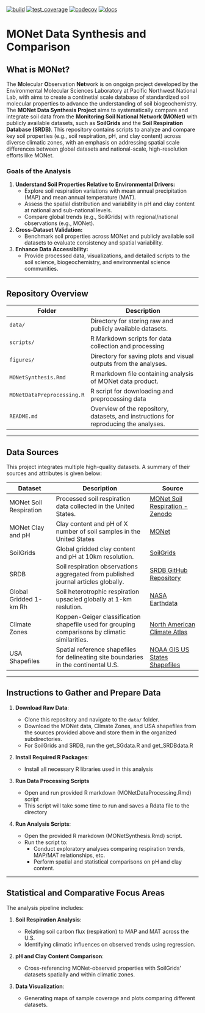 <!-- badges: start -->
[![build](https://github.com/JGCRI/rtemplate/workflows/build/badge.svg)](https://github.com/JGCRI/rtemplate/workflows/build/badge.svg?branch=main)
[![test_coverage](https://github.com/JGCRI/rtemplate/actions/workflows/test_coverage.yml/badge.svg?branch=main)](https://github.com/JGCRI/rtemplate/actions/workflows/test_coverage.yml)
[![codecov](https://codecov.io/gh/JGCRI/rtemplate/branch/main/graph/badge.svg?token=XQ913U4IYM)](https://codecov.io/gh/JGCRI/rtemplate)
[![docs](https://github.com/JGCRI/rtemplate/actions/workflows/docs.yaml/badge.svg?branch=main)](https://github.com/JGCRI/rtemplate/actions/workflows/docs.yaml)
<!-- badges: end -->


# MONet Data Synthesis and Comparison 

## What is MONet?

The **M**olecular **O**bservation **Net**work is on ongoign project developed by the Environmental Molecular Sciences Laboratory at Pacific Northwest National Lab, with aims to create a continetial scale database of standardized soil molecular properties to advance the understanding of soil biogeochemistry.
The **MONet Data Synthesis Project** aims to systematically compare and integrate soil data from the **Monitoring Soil National Network (MONet)** with publicly available datasets, such as **SoilGrids** and the **Soil Respiration Database (SRDB)**. This repository contains scripts to analyze and compare key soil properties (e.g., soil respiration, pH, and clay content) across diverse climatic zones, with an emphasis on addressing spatial scale differences between global datasets and national-scale, high-resolution efforts like MONet.

### Goals of the Analysis

1. **Understand Soil Properties Relative to Environmental Drivers:**
   - Explore soil respiration variations with mean annual precipitation (MAP) and mean annual temperature (MAT).
   - Assess the spatial distribution and variability in pH and clay content at national and sub-national levels.
   - Compare global trends (e.g., SoilGrids) with regional/national observations (e.g., MONet).
2. **Cross-Dataset Validation:**
   - Benchmark soil properties across MONet and publicly available soil datasets to evaluate consistency and spatial variability.
3. **Enhance Data Accessibility:**
   - Provide processed data, visualizations, and detailed scripts to the soil science, biogeochemistry, and environmental science communities.

---

## Repository Overview

| **Folder**       | **Description**                                                                                  |
|-------------------|--------------------------------------------------------------------------------------------------|
| `data/`           | Directory for storing raw and publicly available datasets.                                       |
| `scripts/`        | R Markdown scripts for data collection and processing		                               |
| `figures/`        | Directory for saving plots and visual outputs from the analyses.                                 |
|`MONetSynthesis.Rmd`| R markdown file containing analysis of MONet data product.                                      |
|`MONetDataPreprocessing.R`| R script for downloading and preprocessing data					       |
| `README.md`       | Overview of the repository, datasets, and instructions for reproducing the analyses.             |

---

## Data Sources

This project integrates multiple high-quality datasets. A summary of their sources and attributes is given below:

| **Dataset**             | **Description**                                                                                                     | **Source**                                                                                                          |
|-------------------------|---------------------------------------------------------------------------------------------------------------------|---------------------------------------------------------------------------------------------------------------------|
| MONet Soil Respiration  | Processed soil respiration data collected in the United States.                                                    | [MONet Soil Respiration - Zenodo](https://zenodo.org/records/15328215)                                              |
| MONet Clay and pH       | Clay content and pH of X number of soil samples in the United States                                               | [MONet](https://sc-data.emsl.pnnl.gov/monet)
| SoilGrids               | Global gridded clay content and pH at 10km resolution.                         					| [SoilGrids](https://soilgrids.org/)                                                                                 |
| SRDB                    | Soil respiration observations aggregated from published journal articles globally.                                  | [SRDB GitHub Repository](https://github.com/bpbond/srdb)                                                            |
| Global Gridded 1-km Rh  | Soil heterotrophic respiration upsacled globally at 1-km reslution.          | [NASA Earthdata](https://www.earthdata.nasa.gov/data/catalog/ornl-cloud-soilresp-heterotrophicresp-1928-1)                                                            |
| Climate Zones           | Koppen-Geiger classification shapefile used for grouping comparisons by climatic similarities.                     | [North American Climate Atlas](https://www.cec.org/north-american-environmental-atlas/climate-zones-of-north-america) |
| USA Shapefiles          | Spatial reference shapefiles for delineating site boundaries in the continental U.S.                               | [NOAA GIS US States Shapefiles](https://www.weather.gov/gis/USStates)                                               |

---

## Instructions to Gather and Prepare Data

1. **Download Raw Data**:
   - Clone this repository and navigate to the `data/` folder.
   - Download the MONet data, Climate Zones, and USA shapefiles from the sources provided above and store them in the organized subdirectories.
   - For SoilGrids and SRDB, run the get_SGdata.R and get_SRDBdata.R 
   
2. **Install Required R Packages**:
   - Install all necessary R libraries used in this analysis

3. **Run Data Processing Scripts**
   - Open and run provided R markdown (MONetDataProcessing.Rmd) script
   - This script will take some time to run and saves a Rdata file to the directory

4. **Run Analysis Scripts**:
   - Open the provided R markdown (MONetSynthesis.Rmd) script.
   - Run the script to:
     - Conduct exploratory analyses comparing respiration trends, MAP/MAT relationships, etc.
     - Perform spatial and statistical comparisons on pH and clay content.

---

## Statistical and Comparative Focus Areas
The analysis pipeline includes:

1. **Soil Respiration Analysis**:
   - Relating soil carbon flux (respiration) to MAP and MAT across the U.S.
   - Identifying climatic influences on observed trends using regression.

2. **pH and Clay Content Comparison**:
   - Cross-referencing MONet-observed properties with SoilGrids' datasets spatially and within climatic zones.

4. **Data Visualization**:
   - Generating maps of sample coverage and plots comparing different datasets.
